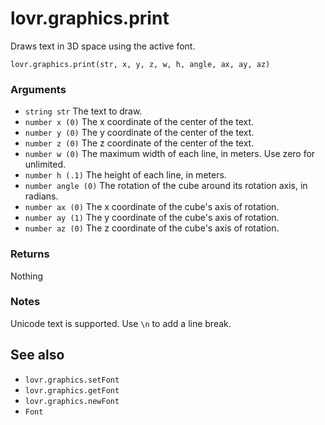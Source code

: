 <!--
category: reference
-->

lovr.graphics.print
===

Draws text in 3D space using the active font.

    lovr.graphics.print(str, x, y, z, w, h, angle, ax, ay, az)

### Arguments

- `string str` The text to draw.
- `number x (0)` The x coordinate of the center of the text.
- `number y (0)` The y coordinate of the center of the text.
- `number z (0)` The z coordinate of the center of the text.
- `number w (0)` The maximum width of each line, in meters.  Use zero for unlimited.
- `number h (.1)` The height of each line, in meters.
- `number angle (0)` The rotation of the cube around its rotation axis, in radians.
- `number ax (0)` The x coordinate of the cube's axis of rotation.
- `number ay (1)` The y coordinate of the cube's axis of rotation.
- `number az (0)` The z coordinate of the cube's axis of rotation.

### Returns

Nothing

### Notes

Unicode text is supported.  Use `\n` to add a line break.

See also
---

- `lovr.graphics.setFont`
- `lovr.graphics.getFont`
- `lovr.graphics.newFont`
- `Font`
